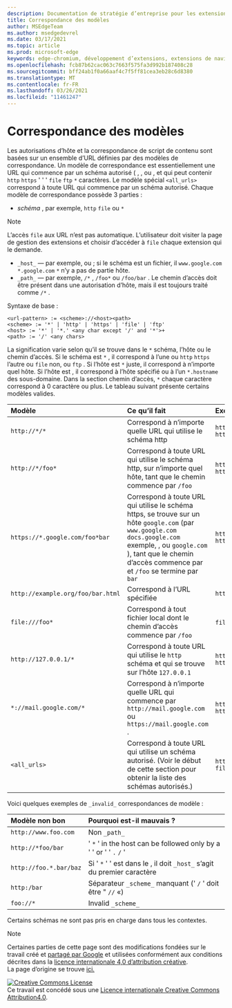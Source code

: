 ```yaml
---
description: Documentation de stratégie d’entreprise pour les extensions Edge (Chromium).
title: Correspondance des modèles
author: MSEdgeTeam
ms.author: msedgedevrel
ms.date: 03/17/2021
ms.topic: article
ms.prod: microsoft-edge
keywords: edge-chromium, développement d’extensions, extensions de navigateur, addons, centre de partenaires, développeur
ms.openlocfilehash: fcb87b62cac063c7663f575fa3d992b187408c28
ms.sourcegitcommit: bff24ab1f0a66aaf4c7f5ff81cea3eb28c6d8380
ms.translationtype: MT
ms.contentlocale: fr-FR
ms.lasthandoff: 03/26/2021
ms.locfileid: "11461247"
---
```

<!-- Copyright A. W. Fuchs

   Licensed under the Apache License, Version 2.0 (the "License");
   you may not use this file except in compliance with the License.
   You may obtain a copy of the License at

       https://www.apache.org/licenses/LICENSE-2.0

   Unless required by applicable law or agreed to in writing, software
   distributed under the License is distributed on an "AS IS" BASIS,
   WITHOUT WARRANTIES OR CONDITIONS OF ANY KIND, either express or implied.
   See the License for the specific language governing permissions and
   limitations under the License.  -->  
# <a name="match-patterns"></a>Correspondance des modèles

Les autorisations d’hôte et la correspondance de script de contenu sont basées sur un ensemble d’URL définies par des modèles de correspondance.  Un modèle de correspondance est essentiellement une URL qui commence par un schéma autorisé ( , , ou , et qui peut contenir `http` `https` ' ' ' `file` `ftp` `*` caractères.  Le modèle spécial `<all_urls>` correspond à toute URL qui commence par un schéma autorisé.  Chaque modèle de correspondance possède 3 parties :  

*   _schéma_ , par exemple, `http` `file` ou `*`  

> [!NOTE]
> L’accès `file` aux URL n’est pas automatique.  L’utilisateur doit visiter la page de gestion des extensions et choisir d’accéder à `file` chaque extension qui le demande.  

*   `_host_` — par exemple, ou ; si le schéma est un fichier, il `www.google.com` `*.google.com` `*` n’y a pas de partie hôte.  
*   `_path_` — par exemple, `/*` , `/foo*` ou `/foo/bar` .  Le chemin d’accès doit être présent dans une autorisation d’hôte, mais il est toujours traité comme `/*` .  

Syntaxe de base :  

```shell
<url-pattern> := <scheme>://<host><path>
<scheme> := '*' | 'http' | 'https' | 'file' | 'ftp'
<host> := '*' | '*.' <any char except '/' and '*'>+
<path> := '/' <any chars>
```  

La signification varie selon qu’il se trouve dans le `*` schéma, l’hôte ou le chemin d’accès.  Si le schéma est `*` , il correspond à l’une ou `http` `https` l’autre ou `file` non, ou `ftp` .  Si l’hôte est `*` juste, il correspond à n’importe quel hôte. Si l’hôte est , il correspond à l’hôte spécifié ou à l’un `*.hostname` des sous-domaine.  Dans la section chemin d’accès, `*` chaque caractère correspond à 0 caractère ou plus.  Le tableau suivant présente certains modèles valides.  

| Modèle | Ce qu’il fait | Exemples d’URL correspondantes |  
|:--- |:--- |:--- |  
| `http://*/*` | Correspond à n’importe quelle URL qui utilise le schéma http | `http://www.google.com` `http://example.org/foo/bar.html` |  
| `http://*/foo*` | Correspond à toute URL qui utilise le schéma http, sur n’importe quel hôte, tant que le chemin commence par `/foo` | `http://example.com/foo/bar.html` `http://www.google.com/foo` |  
| `https://*.google.com/foo*bar` | Correspond à toute URL qui utilise le schéma https, se trouve sur un hôte `google.com` \(par `www.google.com` `docs.google.com` exemple, , ou `google.com` \), tant que le chemin d’accès commence par et `/foo` se termine par `bar` | `https://www.google.com/foo/baz/bar` `https://docs.google.com/foobar` |  
| `http://example.org/foo/bar.html` | Correspond à l’URL spécifiée | `http://example.org/foo/bar.html` |  
|`file:///foo*` | Correspond à tout fichier local dont le chemin d’accès commence par `/foo` | `file:///foo/bar.html` `file:///foo` |  
| `http://127.0.0.1/*` | Correspond à toute URL qui utilise le `http` schéma et qui se trouve sur l’hôte `127.0.0.1` | `http://127.0.0.1` `http://127.0.0.1/foo/bar.html` |  
| `*://mail.google.com/*` | Correspond à n’importe quelle URL qui commence par `http://mail.google.com` ou `https://mail.google.com` . | `http://mail.google.com/foo/baz/bar` `https://mail.google.com/foobar` |  
| `<all_urls>` | Correspond à toute URL qui utilise un schéma autorisé. \(Voir le début de cette section pour obtenir la liste des schémas autorisés.\) | `http://example.org/foo/bar.html` `file:///bar/baz.html` |  

Voici quelques exemples de `_invalid_` correspondances de modèle :

| Modèle non bon | Pourquoi est-il mauvais ? |  
|:--- |:--- |  
| `http://www.foo.com` | Non `_path_` |  
| `http://*foo/bar` | ' `*` ' in the host can be followed only by a ' ' or ' ' `.` `/` ' |  
| `http://foo.*.bar/baz` | Si ' `*` ' ' est dans le , il doit `_host_` s’agit du premier caractère |  
| `http:/bar` | Séparateur `_scheme_` manquant \(' `/` ' doit être " `//` «\) |  
| `foo://*` | Invalid `_scheme_` |  

Certains schémas ne sont pas pris en charge dans tous les contextes.

> [!NOTE]
> Certaines parties de cette page sont des modifications fondées sur le travail créé et [partagé par Google][GoogleSitePolicies] et utilisées conformément aux conditions décrites dans la [licence internationale 4,0 d’attribution créative][CCA4IL].  
> La page d’origine se trouve [ici.](https://developer.chrome.com/extensions/match_patterns)  

[![Creative Commons License][CCby4Image]][CCA4IL]  
Ce travail est concédé sous une [Licence internationale Creative Commons Attribution4.0][CCA4IL].  

[CCA4IL]: https://creativecommons.org/licenses/by/4.0  
[CCby4Image]: https://i.creativecommons.org/l/by/4.0/88x31.png  
[GoogleSitePolicies]: https://developers.google.com/terms/site-policies  
